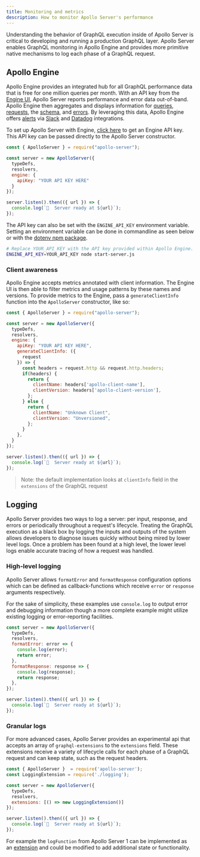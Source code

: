 ```yaml
---
title: Monitoring and metrics
description: How to monitor Apollo Server's performance
---
```


Understanding the behavior of GraphQL execution inside of Apollo Server is critical to developing and running a production GraphQL layer. Apollo Server enables GraphQL monitoring in Apollo Engine and provides more primitive native mechanisms to log each phase of a GraphQL request.

## Apollo Engine

Apollo Engine provides an integrated hub for all GraphQL performance data that is free for one million queries per month. With an API key from the [Engine UI](https://engine.apollographql.com/), Apollo Server reports performance and error data out-of-band. Apollo Engine then aggregates and displays information for [queries](https://www.apollographql.com/docs/engine/features/query-tracking.html), [requests](https://www.apollographql.com/docs/engine/performance.html), the [schema](https://www.apollographql.com/docs/engine/features/performance.html), and [errors](https://www.apollographql.com/docs/engine/features/error-tracking.html). By leveraging this data, Apollo Engine offers [alerts](https://www.apollographql.com/docs/engine/features/alerts.html) via [Slack](https://www.apollographql.com/docs/engine/integrations/slack.html) and [Datadog](https://www.apollographql.com/docs/engine/integrations/datadog.html) integrations.

To set up Apollo Server with Engine, [click here](https://engine.apollographql.com/) to get an Engine API key. This API key can be passed directly to the Apollo Server constructor.

```js line=6-8
const { ApolloServer } = require("apollo-server");

const server = new ApolloServer({
  typeDefs,
  resolvers,
  engine: {
    apiKey: "YOUR API KEY HERE"
  }
});

server.listen().then(({ url }) => {
  console.log(`🚀  Server ready at ${url}`);
});
```

The API key can also be set with the `ENGINE_API_KEY` environment variable. Setting an environment variable can be done in commandline as seen below or with the [dotenv npm package](https://www.npmjs.com/package/dotenv).

```bash
# Replace YOUR_API_KEY with the API key provided within Apollo Engine.
ENGINE_API_KEY=YOUR_API_KEY node start-server.js
```

### Client awareness

Apollo Engine accepts metrics annotated with client information. The Engine UI
is then able to filter metrics and usage patterns by these names and versions. To provide metrics to the Engine, pass a `generateClientInfo` function into the `ApolloServer` constructor, like so:

```js line=8-23
const { ApolloServer } = require("apollo-server");

const server = new ApolloServer({
  typeDefs,
  resolvers,
  engine: {
    apiKey: "YOUR API KEY HERE",
    generateClientInfo: ({
      request
    }) => {
      const headers = request.http && request.http.headers;
      if(headers) {
        return {
          clientName: headers['apollo-client-name'],
          clientVersion: headers['apollo-client-version'],
        };
      } else {
        return {
          clientName: "Unknown Client",
          clientVersion: "Unversioned",
        };
      }
    },
  }
});

server.listen().then(({ url }) => {
  console.log(`🚀  Server ready at ${url}`);
});
```

> Note: the default implementation looks at `clientInfo` field in the
> `extensions` of the GraphQL request

## Logging

Apollo Server provides two ways to log a server: per input, response, and errors or periodically throughout a request's lifecycle. Treating the GraphQL execution as a black box by logging the inputs and outputs of the system allows developers to diagnose issues quickly without being mired by lower level logs. Once a problem has been found at a high level, the lower level logs enable accurate tracing of how a request was handled.

### High-level logging

Apollo Server allows `formatError` and `formatResponse` configuration options which can be defined as callback-functions which receive `error` or `response` arguments respectively.

For the sake of simplicity, these examples use `console.log` to output error and debugging information though a more complete example might utilize existing logging or error-reporting facilities.

```js
const server = new ApolloServer({
  typeDefs,
  resolvers,
  formatError: error => {
    console.log(error);
    return error;
  },
  formatResponse: response => {
    console.log(response);
    return response;
  },
});

server.listen().then(({ url }) => {
  console.log(`🚀  Server ready at ${url}`);
});
```

### Granular logs

For more advanced cases, Apollo Server provides an experimental api that accepts an array of `graphql-extensions` to the `extensions` field. These extensions receive a variety of lifecycle calls for each phase of a GraphQL request and can keep state, such as the request headers.

```js
const { ApolloServer }  = require('apollo-server');
const LoggingExtension = require('./logging');

const server = new ApolloServer({
  typeDefs,
  resolvers,
  extensions: [() => new LoggingExtension()]
});

server.listen().then(({ url }) => {
  console.log(`🚀  Server ready at ${url}`);
});
```

For example the `logFunction` from Apollo Server 1 can be implemented as an [extension](https://github.com/apollographql/apollo-server/blob/8914b135df9840051fe81cc9224b444cfc5b61ab/packages/apollo-server-core/src/logging.ts) and could be modified to add additional state or functionality.
